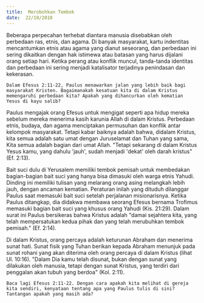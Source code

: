 ```yaml
---
title:  Merobohkan Tembok
date:  22/10/2018
---
```


Beberapa perpecahan terhebat diantara manusia disebabkan oleh perbedaan ras, etnis, dan agama. Di banyak masyarakat, kartu indentitas mencantumkan etnis atau agama yang dianut seseorang, dan perbedaan ini sering dikaitkan dengan hak istimewa atau batasan yang harus dijalani orang setiap hari. Ketika perang atau konflik muncul, tanda-tanda identitas dan perbedaan ini sering menjadi katalisator terjadinya penindasan dan kekerasan.

`Dalam Efesus 2:11-22, Paulus menawarkan jalan yang lebih baik bagi masyarakat Kristen. Bagaimanakah kesatuan kita di dalam Kristus memengaruhi perbedaan kita? Apakah yang dihancurkan oleh kematian Yesus di kayu salib?`

Paulus mengajak orang Efesus untuk mengigat seperti apa hidup mereka sebelum mereka menerima kasih karunia Allah di dalam Kristus. Perbedaan etnis, budaya, dan agama menciptakan permusuhan dan konflik antar kelompok masyarakat. Tetapi kabar baiknya adalah bahwa, didalam Kristus, kita semua adalah satu umat dengan Juruselamat dan Tuhan yang sama, Kita semua adalah bagian dari umat Allah. "Tetapi sekarang di dalam Kristus Yesus kamu, yang dahulu 'jauh', sudah menjadi 'dekat' oleh darah kristus" (Ef. 2:13).

Bait suci dulu di Yerusalem memiliki tembok pemisah untuk membedakan bagian-bagian bait suci yang hanya bisa dimasuki oleh warga etnis Yahudi. Dinding ini memiliki tulisan yang melarang orang asing melangkah lebih jauh, dengan ancaman kematian. Peraturan inilah yang dituduh dilanggar Paulus saat memasuki bait suci setelah perjalanan misionarisnya. Ketika Paulus ditangkap, dia didakwa membawa seorang Efesus bernama Trofimus memasuki bagian bait suci yang khusus orang Yahudi (Kis. 21:29). Dalam surat ini Paulus bersikeras bahwa Kristus adalah "damai sejahtera kita, yang telah mempersatukan kedua pihak dan yang telah merubuhkan tembok pemisah." (Ef. 2:14).

Di dalam Kristus, orang percaya adalah keturunan Abraham dan menerima sunat hati. Sunat fisik yang Tuhan berikan kepada Abraham menunjuk pada sunat rohani yang akan diterima oleh orang percaya di dalam Kristus (lihat Ul. 10:16). "Dalam Dia kamu telah disunat, bukan dengan sunat yang dilakukan oleh manusia, tetapi dengan sunat Kristus, yang terdiri dari penggalan akan tubuh yang berdoa" (Kol. 2:11).

`Baca lagi Efesus 2:11-22. Dengan cara apakah kita melihat di gereja kita sendiri, kenyataan tentang apa yang Paulus tulis di sini? Tantangan apakah yang masih ada?`